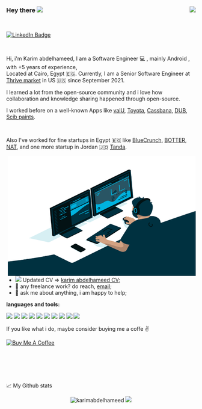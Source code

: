 ### Hey there <img src="https://media.giphy.com/media/hvRJCLFzcasrR4ia7z/giphy.gif" width="25"> <img align="right" src="https://visitor-badge.glitch.me/badge?page_id=karimabdelhameed.karimabdelhameed">
<br />

[![LinkedIn Badge](https://img.shields.io/badge/karim%20abdelhameed-follow%20on%20linkedin-blue?style=for-the-badge&logo=linkedin)](https://www.linkedin.com/in/karim-abd-elhameed-mohamed-38a8649a/) 

<br />

Hi, i'm Karim abdelhameed, I am a Software Engineer 💻 , mainly Android , with +5 years of experience, 
<br />
Located at Cairo, Egypt 🇪🇬. Currently, I am a Senior Software Engineer at [Thrive market](https://thrivemarket.com/) in US 🇺🇸 since September 2021.

I learned a lot from the open-source community and i love how collaboration and knowledge sharing happened through open-source.

I worked before on a well-known Apps like [valU](https://www.valu.com.eg/), [Toyota](https://toyota.com.eg/en), [Cassbana](https://www.cassbana.com/), [DUB](https://www.dareurbody.com/Doctors), [Scib paints](http://www.scibpaints.com/).

<br />

Also I've worked for fine startups in Egypt 🇪🇬 like [BlueCrunch](https://www.bluecrunch.com/), [BOTTER](https://botter.ai/), [NAT](https://nat-solutions.com/), and one more startup in Jordan 🇯🇴 [Tanda](https://www.tandasmart.com/).

  <img align="right" alt="GIF" src="https://github.com/karimabdelhameed/karimabdelhameed/blob/main/code.gif" width="500" height="320" />
  
- <img src="https://img.icons8.com/fluency/20/000000/attach-resume-male.png"/> Updated CV => [karim abdelhameed CV](https://docs.google.com/document/d/1f02guvXJP9DA9Fudpzl6hREcH2VuZtEH/edit?usp=sharing&ouid=105633429763209229227&rtpof=true&sd=true);
- 💼 any freelance work? do reach, [email](mailto:karim.abdelhameed2909@gmail.com);
- 💬 ask me about anything, i am happy to help;


**languages and tools:**  

<code><img height="30" src="https://user-images.githubusercontent.com/24609803/145832305-4889771a-f64c-4cce-9966-b45312c23fbe.png"></code>
<code><img height="30" src="https://user-images.githubusercontent.com/24609803/145832391-5bc845fc-95d8-442d-896c-66824a90deb6.png"></code>
<code><img height="30" src="https://user-images.githubusercontent.com/24609803/145832723-b9327f50-161f-4406-bfe3-5ad68d36f56e.png"></code>
<code><img height="30" src="https://user-images.githubusercontent.com/24609803/145833317-647331b4-a247-495d-a644-6893adb51a81.png"></code>
<code><img height="30" src="https://user-images.githubusercontent.com/24609803/145833803-6466ce85-2ab5-4bcd-8d82-f830e2b2fac6.png"></code>
<code><img height="30" src="https://user-images.githubusercontent.com/24609803/145834292-7a7c5502-0ac6-4228-afc7-31317d3c90f7.jpeg"></code>
<code><img height="30" src="https://user-images.githubusercontent.com/24609803/145834146-3f1f8615-63b2-45f2-b45e-81686dcd9322.jpg"></code>
<code><img height="30" src="https://user-images.githubusercontent.com/24609803/145833957-87729757-e294-431f-8880-fa9c05bad424.png"></code>
<code><img height="30" src="https://user-images.githubusercontent.com/24609803/145832441-492830be-b486-45f4-a9f4-6f270f0a270d.png"></code>
<code><img height="30" src="https://user-images.githubusercontent.com/24609803/145832521-07b80692-800a-41fa-83a3-a82a64bfb2bd.png"></code>


If you like what i do, maybe consider buying me a coffe ✌️

<a href="https://www.buymeacoffee.com/karimabdelhamed" target="_blank"><img src="https://cdn.buymeacoffee.com/buttons/v2/default-red.png" alt="Buy Me A Coffee" width="150" ></a>

<br />
<br />
<br />
<br />


📈 My Github stats

<p align="center"> <img src="https://github-readme-stats.vercel.app/api?username=karimabdelhameed&show_icons=true&count_private=true&hide=contribs,issue&include_all_commits=true&theme=gotham" alt="karimabdelhameed">
  

<img  src="https://github-readme-stats.vercel.app/api/top-langs/?username=karimabdelhameed&layout=compact&theme=dark" />
</p>

